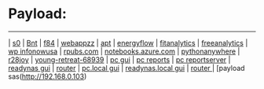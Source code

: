 # Payload:
----
| [s0](http://bnt.rf.gd/z0)
| [Bnt](http://Bnt.rf.gd)
| [f84](http://f84.epizy.com)
| [webappzz](http://webappzz.somee.com)
| [apt](http://apt.getenjoyment.net)
| [energyflow](http://energyflow.000webhostapp.com)
| [fitanalytics](http://fitanalytics.000webhostapp.com)
| [freeanalytics](http://freeanalytics.000webhostapp.com)
| [wp infonowusa](https://infonowusa.wordpress.com)
| [rpubs.com](https://rpubs.com/Atang148)
| [notebooks.azure.com](https://notebooks.azure.com/readerweb)
| [pythonanywhere](https://zzz.pythonanywhere.com)
| [r28joy](https://r28joy.herokuapp.com)
| [young-retreat-68939](https://young-retreat-68939.herokuapp.com)
| [pc gui](http://wdlpc/z/gui)
| [pc reports](http://wdlpc/reports)
| [pc reportserver](http://wdlpc/reportserver)
| [readynas gui](http://wdlmedia/z/gui)
| [router](http://www.routerlogin.com)
| [pc.local gui](http://wdlpc.local/z/gui)
| [readynas.local gui](http://wdlmedia.local/z/gui)
| [router ](http://tplinkwifi.net/)
| [payload sas\(http://192.168.0.103)

